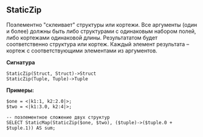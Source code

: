 ## StaticZip

Поэлементно "склеивает" структуры или кортежи. Все аргументы (один и более) должны быть либо структурами с одинаковым набором полей, либо кортежами одинаковой длины.
Результататом будет соответственно структура или кортеж.
Каждый элемент результата – кортеж с соответствующими элементами из аргументов.

**Сигнатура**
```
StaticZip(Struct, Struct)->Struct
StaticZip(Tuple, Tuple)->Tuple
```

**Примеры:**
``` yql
$one = <|k1:1, k2:2.0|>;
$two = <|k1:3.0, k2:4|>;

-- поэлементное сложение двух структур
SELECT StaticMap(StaticZip($one, $two), ($tuple)->($tuple.0 + $tuple.1)) AS sum;
```

